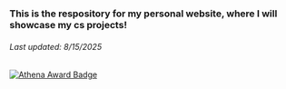 ### This is the respository for my personal website, where I will showcase my cs projects!
###### Last updated: 8/15/2025
[![Athena Award Badge](https://img.shields.io/endpoint?url=https%3A%2F%2Faward.athena.hackclub.com%2Fapi%2Fbadge)](https://award.athena.hackclub.com?utm_source=readme)

